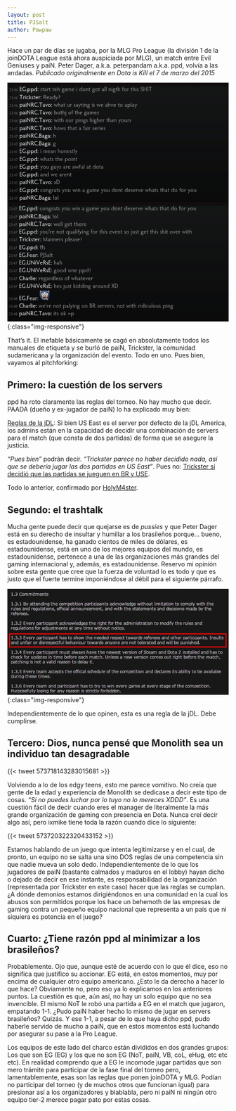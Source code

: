 ```yaml
---
layout: post
title: PJSalt
author: Pawpaw
---
```


Hace un par de días se jugaba, por la MLG Pro League (la división 1 de la joinDOTA League está ahora auspiciada por MLG), un match entre Evil Geniuses y paiN. Peter Dager, a.k.a. peterpandam a.k.a. ppd, volvía a las andadas. *Publicado originalmente en Dota is Kill el 7 de marzo del 2015*

![PPD vs paiN](/images/posts/pjsalt1.jpg){:class="img-responsive"}

That’s it. El inefable básicamente se cagó en absolutamente todos los manuales de etiqueta y se burló de paiN, Trickster, la comunidad sudamericana y la organización del evento. Todo en uno. Pues bien, vayamos al pitchforking:

## Primero: la cuestión de los servers

ppd ha roto claramente las reglas del torneo. No hay mucho que decir. PAADA (dueño y ex-jugador de paiN) lo ha explicado muy bien:

[Reglas de la jDL](http://i.imgur.com/nW9Ojg8.png): Si bien US East es el server por defecto de la jDL America, los admins están en la capacidad de decidir una combinación de servers para el match (que consta de dos partidas) de forma que se asegure la justicia.

_“Pues bien”_ podrán decir. _“Trickster parece no haber decidido nada, así que se debería jugar las dos partidas en US East”_. Pues no: [Trickster sí decidió que las partidas se jueguen en BR y USE](http://i.imgur.com/B0tOohF.jpg).

Todo lo anterior, confirmado por [HolyM4ster](http://i.imgur.com/znvoJUv.jpg).

## Segundo: el trashtalk

Mucha gente puede decir que quejarse es de _pussies_ y que Peter Dager está en su derecho de insultar y humillar a los brasileños porque… bueno, es estadounidense, ha ganado cientos de miles de dólares, es estadounidense, está en uno de los mejores equipos del mundo, es estadounidense, pertenece a una de las organizaciones más grandes del gaming internacional y, además, es estadounidense. Reservo mi opinión sobre esta gente que cree que la fuerza de voluntad lo es todo y que es justo que el fuerte termine imponiéndose al débil para el siguiente párrafo.

![Reglas jDL](/images/posts/pjsalt2.jpg){:class="img-responsive"}

Independientemente de lo que opinen, esta es una regla de la jDL. Debe cumplirse.

## Tercero: Dios, nunca pensé que Monolith sea un individuo tan desagradable

{{< tweet 573718143283015681 >}}

Volviendo a lo de los edgy teens, esto me parece vomitivo. No creía que gente de la edad y experiencia de Monolith se dedicase a decir este tipo de cosas. _“Si no puedes luchar por lo tuyo no lo mereces XDDD”_. Es una cuestión fácil de decir cuando eres el manager de literalmente la más grande organización de gaming con presencia en Dota. Nunca creí decir algo así, pero ixmike tiene toda la razón cuando dice lo siguiente:

{{< tweet 573720322320433152 >}}

Estamos hablando de un juego que intenta legitimizarse y en el cual, de pronto, un equipo no se salta una sino DOS reglas de una competencia sin que nadie mueva un solo dedo. Independientemente de lo que los jugadores de paiN (bastante calmados y maduros en el lobby) hayan dicho o dejado de decir en ese instante, es responsabilidad de la organización (representada por Trickster en este caso) hacer que las reglas se cumplan. ¿A dónde demonios estamos dirigiéndonos en una comunidad en la cual los abusos son permitidos porque los hace un behemoth de las empresas de gaming contra un pequeño equipo nacional que representa a un país que ni siquiera es potencia en el juego?

## Cuarto: ¿Tiene razón ppd al minimizar a los brasileños?

Probablemente. Ojo que, aunque esté de acuerdo con lo que él dice, eso no significa que justifico su accionar. EG está, en estos momentos, muy por encima de cualquier otro equipo americano. ¿Esto le da derecho a hacer lo que hace? Obviamente no, pero eso ya lo explicamos en los anteriores puntos. La cuestión es que, aún así, no hay un solo equipo que no sea invencible. El mismo NoT le robó una partida a EG en el match que jugaron, empatando 1-1. ¿Pudo paiN haber hecho lo mismo de jugar en servers brasileños? Quizás. Y ese 1-1, a pesar de lo que haya dicho ppd, pudo haberle servido de mucho a paiN, que en estos momentos está luchando por asegurar su pase a la Pro League.

Los equipos de este lado del charco están divididos en dos grandes grupos: Los que son EG (EG) y los que no son EG (NoT, paiN, VB, coL, eHug, etc etc etc). En realidad comprendo que a EG le incomode jugar partidas que son mero trámite para participar de la fase final del torneo pero, lamentablemente, esas son las reglas que ponen joinDOTA y MLG. Podían no participar del torneo (y de muchos otros que funcionan igual) para presionar así a los organizadores y blablabla, pero ni paiN ni ningún otro equipo tier-2 merece pagar pato por estas cosas.